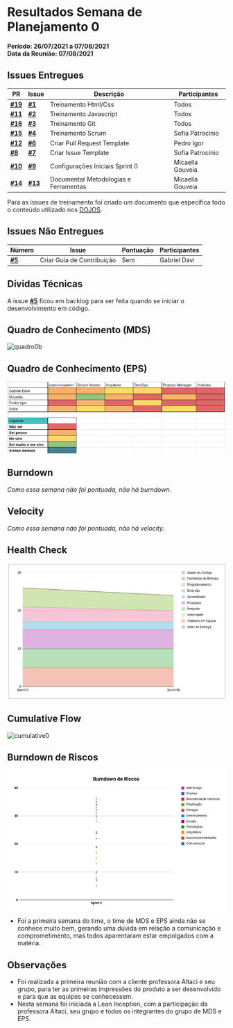 # Resultados Semana de Planejamento 0

**Período: 26/07/2021 a 07/08/2021**<br>
**Data da Reunião: 07/08/2021**

## Issues Entregues
| PR | Issue | Descrição | Participantes |
|----|-------|-----------|---------------|
| [**#19**](https://github.com/fga-eps-mds/2021.1-Linguas-Indigenas-Docs/pull/19) | [**#1**](https://github.com/fga-eps-mds/2021.1-Linguas-Indigenas-Docs/issues/1) | Treinamento Html/Css | Todos |
| [**#11**](https://github.com/fga-eps-mds/2021.1-Linguas-Indigenas-Docs/pull/11) | [**#2**](https://github.com/fga-eps-mds/2021.1-Linguas-Indigenas-Docs/issues/2) | Treinamento Javascript | Todos |
| [**#16**](https://github.com/fga-eps-mds/2021.1-Linguas-Indigenas-Docs/pull/16) | [**#3**](https://github.com/fga-eps-mds/2021.1-Linguas-Indigenas-Docs/issues/3) | Treinamento Git | Todos |
| [**#15**](https://github.com/fga-eps-mds/2021.1-Linguas-Indigenas-Docs/pull/15) | [**#4**](https://github.com/fga-eps-mds/2021.1-Linguas-Indigenas-Docs/issues/4) | Treinamento Scrum | Sofia Patrocínio |
| [**#12**](https://github.com/fga-eps-mds/2021.1-Linguas-Indigenas-Docs/pull/12) | [**#6**](https://github.com/fga-eps-mds/2021.1-Linguas-Indigenas-Docs/issues/6) | Criar Pull Request Template | Pedro Igor |
| [**#8**](https://github.com/fga-eps-mds/2021.1-Linguas-Indigenas-Docs/pull/8) | [**#7**](https://github.com/fga-eps-mds/2021.1-Linguas-Indigenas-Docs/issues/7) | Criar Issue Template | Sofia Patrocínio |
| [**#10**](https://github.com/fga-eps-mds/2021.1-Linguas-Indigenas-Docs/pull/10) | [**#9**](https://github.com/fga-eps-mds/2021.1-Linguas-Indigenas-Docs/issues/9) | Configurações Iniciais Sprint 0 | Micaella Gouveia |
| [**#14**](https://github.com/fga-eps-mds/2021.1-Linguas-Indigenas-Docs/pull/14) | [**#13**](https://github.com/fga-eps-mds/2021.1-Linguas-Indigenas-Docs/issues/13) | Documentar Metodologias e Ferramentas | Micaella Gouveia |


Para as issues de treinamento foi criado um documento que especifica todo o conteúdo utilizado nos [DOJOS](Index/dojosIndex.md).

## Issues Não Entregues
| Número | Issue | Pontuação | Participantes |
|--------|-------|-----------|---------------|
| [**#5**](https://github.com/fga-eps-mds/2021.1-Linguas-Indigenas-Docs/issues/5) | Criar Guia de Contribuição | Sem | Gabriel Davi |

## Dívidas Técnicas
A issue [**#5**](https://github.com/fga-eps-mds/2021.1-Linguas-Indigenas-Docs/issues/5) ficou em backlog para ser feita quando se iniciar o desenvolvimento em código.

## Quadro de Conhecimento (MDS)
![quadro0b](../../img/quadroConhecimento/quadro0b.png)

## Quadro de Conhecimento (EPS)
![quadro0b](../../img/quadroConhecimento/Equadro0b.png)

## Burndown
*Como essa semana não foi pontuada, não há burndown.*

## Velocity
*Como essa semana não foi pontuada, não há velocity.*

## Health Check
![health0](../../img/healthCheck/health0.png)

## Cumulative Flow
![cumulative0](../../img/cumulativeFlow/cumulative0.png)

## Burndown de Riscos
![riscos0](../../img/riscos/riscos0.png)

* Foi a primeira semana do time, o time de MDS e EPS ainda não se conhece muito bem, gerando uma dúvida em relação a comunicação e comprometimento, mas todos aparentaram estar empolgados com a matéria.

## Observações
- Foi realizada a primeira reunião com a cliente professora Altaci e seu grupo, para ter as primeiras impressões do produto a ser desenvolvido e para que as equipes se conhecessem.
- Nesta semana foi iniciada a Lean Inception, com a participação da professora Altaci, seu grupo e todos os integrantes do grupo de MDS e EPS.